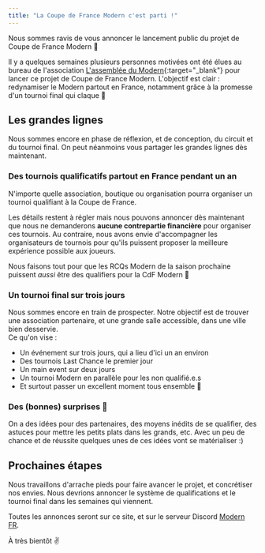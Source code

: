 ```yaml
---
title: "La Coupe de France Modern c'est parti !"
---
```


Nous sommes ravis de vous annoncer le lancement public du projet de Coupe de France Modern 🎉

Il y a quelques semaines plusieurs personnes motivées ont été élues au bureau de l'association [L'assemblée du Modern](/assemblee-du-modern/){:target="_blank"} pour lancer ce projet de Coupe de France Modern. L'objectif est clair : redynamiser le Modern partout en France, notamment grâce à la promesse d'un tournoi final qui claque 🤩

## Les grandes lignes

Nous sommes encore en phase de réflexion, et de conception, du circuit et du tournoi final. On peut néanmoins vous partager les grandes lignes dès maintenant.

### Des tournois qualificatifs partout en France pendant un an

N'importe quelle association, boutique ou organisation pourra organiser un tournoi qualifiant à la Coupe de France.

Les détails restent à régler mais nous pouvons annoncer dès maintenant que nous ne demanderons **aucune contrepartie financière** pour organiser ces tournois. Au contraire, nous avons envie d'accompagner les organisateurs de tournois pour qu'ils puissent proposer la meilleure expérience possible aux joueurs.

Nous faisons tout pour que les RCQs Modern de la saison prochaine puissent *aussi* être des qualifiers pour la CdF Modern 🤞

### Un tournoi final sur trois jours

Nous sommes encore en train de prospecter. Notre objectif est de trouver une association partenaire, et une grande salle accessible, dans une ville bien desservie.  
Ce qu'on vise :
- Un événement sur trois jours, qui a lieu d'ici un an environ
- Des tournois Last Chance le premier jour
- Un main event sur deux jours
- Un tournoi Modern en parallèle pour les non qualifié.e.s
- Et surtout passer un excellent moment tous ensemble 👐

### Des (bonnes) surprises 👀

On a des idées pour des partenaires, des moyens inédits de se qualifier, des astuces pour mettre les petits plats dans les grands, etc. Avec un peu de chance et de réussite quelques unes de ces idées vont se matérialiser :)

## Prochaines étapes

Nous travaillons d'arrache pieds pour faire avancer le projet, et concrétiser nos envies. Nous devrions annoncer le système de qualifications et le tournoi final dans les semaines qui viennent.

Toutes les annonces seront sur ce site, et sur le serveur Discord [Modern FR](https://discord.gg/KW4KPRZ3n7).

À très bientôt ✌️
